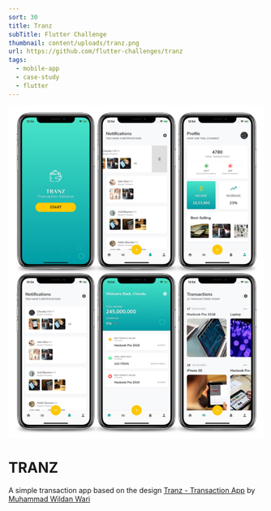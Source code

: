 ```yaml
---
sort: 30
title: Tranz
subTitle: Flutter Challenge
thumbnail: content/uploads/tranz.png
url: https://github.com/flutter-challenges/tranz
tags:
  - mobile-app
  - case-study
  - flutter
---
```


![Tranz](content/uploads/tranz-screens.png)

# TRANZ

A simple transaction app based on the design [Tranz - Transaction App](https://www.uplabs.com/posts/tranz-transaction-app) by [Muhammad Wildan Wari](https://www.uplabs.com/wildanwari)
